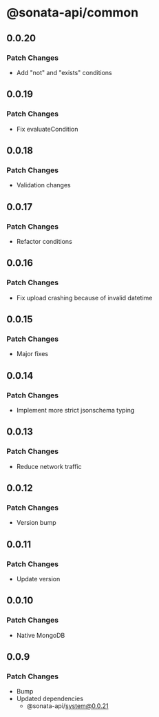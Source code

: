 # @sonata-api/common

## 0.0.20

### Patch Changes

- Add "not" and "exists" conditions

## 0.0.19

### Patch Changes

- Fix evaluateCondition

## 0.0.18

### Patch Changes

- Validation changes

## 0.0.17

### Patch Changes

- Refactor conditions

## 0.0.16

### Patch Changes

- Fix upload crashing because of invalid datetime

## 0.0.15

### Patch Changes

- Major fixes

## 0.0.14

### Patch Changes

- Implement more strict jsonschema typing

## 0.0.13

### Patch Changes

- Reduce network traffic

## 0.0.12

### Patch Changes

- Version bump

## 0.0.11

### Patch Changes

- Update version

## 0.0.10

### Patch Changes

- Native MongoDB

## 0.0.9

### Patch Changes

- Bump
- Updated dependencies
  - @sonata-api/system@0.0.21
